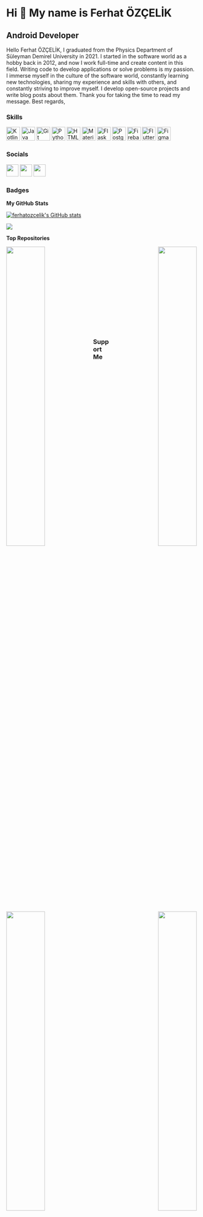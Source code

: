 Hi 👋 My name is Ferhat ÖZÇELİK
===============================

Android Developer
-----------------

Hello Ferhat ÖZÇELİK, I graduated from the Physics Department of Süleyman Demirel University in 2021. I started in the software world as a hobby back in 2012, and now I work full-time and create content in this field. Writing code to develop applications or solve problems is my passion. I immerse myself in the culture of the software world, constantly learning new technologies, sharing my experience and skills with others, and constantly striving to improve myself. I develop open-source projects and write blog posts about them. Thank you for taking the time to read my message. Best regards,

### Skills


<p align="left">
<a href="https://kotlinlang.org/" target="_blank" rel="noreferrer"><img src="https://raw.githubusercontent.com/danielcranney/readme-generator/main/public/icons/skills/kotlin-colored.svg" width="36" height="36" alt="Kotlin" /></a>
<a href="https://www.oracle.com/java/" target="_blank" rel="noreferrer"><img src="https://raw.githubusercontent.com/danielcranney/readme-generator/main/public/icons/skills/java-colored.svg" width="36" height="36" alt="Java" /></a>
<a href="https://git-scm.com/" target="_blank" rel="noreferrer"><img src="https://raw.githubusercontent.com/danielcranney/readme-generator/main/public/icons/skills/git-colored.svg" width="36" height="36" alt="Git" /></a>
<a href="https://www.python.org/" target="_blank" rel="noreferrer"><img src="https://raw.githubusercontent.com/danielcranney/readme-generator/main/public/icons/skills/python-colored.svg" width="36" height="36" alt="Python" /></a>
<a href="https://developer.mozilla.org/en-US/docs/Glossary/HTML5" target="_blank" rel="noreferrer"><img src="https://raw.githubusercontent.com/danielcranney/readme-generator/main/public/icons/skills/html5-colored.svg" width="36" height="36" alt="HTML5" /></a>
<a href="https://mui.com/" target="_blank" rel="noreferrer"><img src="https://raw.githubusercontent.com/danielcranney/readme-generator/main/public/icons/skills/materialui-colored.svg" width="36" height="36" alt="Material UI" /></a>
<a href="https://flask.palletsprojects.com/en/2.0.x/" target="_blank" rel="noreferrer"><img src="https://raw.githubusercontent.com/danielcranney/readme-generator/main/public/icons/skills/flask-colored.svg" width="36" height="36" alt="Flask" /></a>
<a href="https://www.postgresql.org/" target="_blank" rel="noreferrer"><img src="https://raw.githubusercontent.com/danielcranney/readme-generator/main/public/icons/skills/postgresql-colored.svg" width="36" height="36" alt="PostgreSQL" /></a>
<a href="https://firebase.google.com/" target="_blank" rel="noreferrer"><img src="https://raw.githubusercontent.com/danielcranney/readme-generator/main/public/icons/skills/firebase-colored.svg" width="36" height="36" alt="Firebase" /></a>
<a href="https://flutter.dev/" target="_blank" rel="noreferrer"><img src="https://raw.githubusercontent.com/danielcranney/readme-generator/main/public/icons/skills/flutter-colored.svg" width="36" height="36" alt="Flutter" /></a>
<a href="https://www.figma.com/" target="_blank" rel="noreferrer"><img src="https://raw.githubusercontent.com/danielcranney/readme-generator/main/public/icons/skills/figma-colored.svg" width="36" height="36" alt="Figma" /></a>
</p>


### Socials

<p align="left"> <a href="https://www.github.com/ferhatozcelik" target="_blank" rel="noreferrer"><img src="https://raw.githubusercontent.com/danielcranney/readme-generator/main/public/icons/socials/github.svg" width="32" height="32" /></a> <a href="https://www.linkedin.com/in/ferhatozcelik" target="_blank" rel="noreferrer"><img src="https://raw.githubusercontent.com/danielcranney/readme-generator/main/public/icons/socials/linkedin.svg" width="32" height="32" /></a> <a href="http://www.medium.com/ferhatozcelik" target="_blank" rel="noreferrer"><img src="https://raw.githubusercontent.com/danielcranney/readme-generator/main/public/icons/socials/medium.svg" width="32" height="32" /></a></p>

### Badges

<b>My GitHub Stats</b>

<a href="http://www.github.com/ferhatozcelik"><img src="https://github-readme-stats.vercel.app/api?username=ferhatozcelik&show_icons=true&hide=stars,prs,&count_private=true&title_color=ffffff&text_color=ffffff&icon_color=ffffff&bg_color=0f172a&hide_border=true&show_icons=true" alt="ferhatozcelik's GitHub stats" /></a>

<a href="http://www.github.com/ferhatozcelik"><img src="https://github-readme-streak-stats.herokuapp.com/?user=ferhatozcelik&stroke=ffffff&background=0f172a&ring=ffffff&fire=ffffff&currStreakNum=ffffff&currStreakLabel=ffffff&sideNums=ffffff&sideLabels=ffffff&dates=ffffff&hide_border=true" /></a>

<b>Top Repositories</b>

<div width="100%" align="center"><a href="https://github.com/ferhatozcelik/Wordpress-Android" align="left"><img align="left" width="45%" src="https://github-readme-stats.vercel.app/api/pin/?username=ferhatozcelik&repo=Wordpress-Android&title_color=ffffff&text_color=ffffff&icon_color=ffffff&bg_color=0f172a&hide_border=true&locale=en" /></a><a href="https://github.com/ferhatozcelik/Offline-Chat" align="right"><img align="right" width="45%" src="https://github-readme-stats.vercel.app/api/pin/?username=ferhatozcelik&repo=Offline-Chat&title_color=ffffff&text_color=ffffff&icon_color=ffffff&bg_color=0f172a&hide_border=true&locale=en" /></a></div><br /><br /><br /><br /><br /><br /><br />

<br /><br /><br /><br /><br />

<div width="100%" align="center"><a href="https://github.com/ferhatozcelik/Basic-Dictionary" align="left"><img align="left" width="45%" src="https://github-readme-stats.vercel.app/api/pin/?username=ferhatozcelik&repo=Basic-Dictionary&title_color=ffffff&text_color=ffffff&icon_color=ffffff&bg_color=0f172a&hide_border=true&locale=en" /></a><a href="https://github.com/ferhatozcelik/HMS-GMS-MapView" align="right"><img align="right" width="45%" src="https://github-readme-stats.vercel.app/api/pin/?username=ferhatozcelik&repo=HMS-GMS-MapView&title_color=ffffff&text_color=ffffff&icon_color=ffffff&bg_color=0f172a&hide_border=true&locale=en" /></a></div>

### Support Me

<a href="https://www.buymeacoffee.com/ferhatozcelik"><img src="https://cdn.buymeacoffee.com/buttons/v2/default-yellow.png" width="200" /></a>
